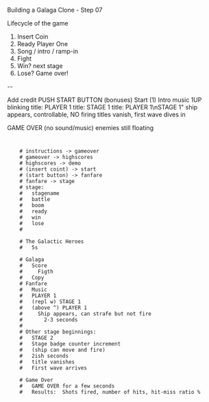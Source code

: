 Building a Galaga Clone - Step 07

Lifecycle of the game

1. Insert Coin
2. Ready Player One
3. Song / intro / ramp-in
4. Fight
5. Win? next stage
6. Lose? Game over!

--

Add credit 
PUSH START BUTTON
  (bonuses)
Start (1)
  Intro music
  1UP blinking
  title: PLAYER 1
  title: STAGE 1
  title: PLAYER 1\nSTAGE 1"
    ship appears, controllable, NO firing
  titles vanish, first wave dives in



GAME OVER (no sound/music)
  enemies still floating


#
```
    # instructions -> gameover
    # gameover -> highscores
    # highscores -> demo
    # (insert coint) -> start
    # (start button) -> fanfare
    # fanfare -> stage
    # stage:
    #   stagename
    #   battle
    #   boom
    #   ready
    #   win
    #   lose
    #

    # The Galactic Heroes
    #   5s

    # Galaga
    #   Score
    #     Figth
    #   Copy
    # Fanfare
    #   Music
    #   PLAYER 1
    #   (repl w) STAGE 1
    #   (above ^) PLAYER 1
    #     Ship appears, can strafe but not fire
    #       2-3 seconds
    #
    # Other stage beginnings:
    #   STAGE 2
    #   Stage badge counter increment
    #   (ship can move and fire)
    #   2ish seconds
    #   title vanishes
    #   First wave arrives

    # Game Over
    #   GAME OVER for a few seconds
    #   Results:  Shots fired, number of hits, hit-miss ratio %
```